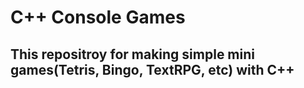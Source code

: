 # C++ Console Games 

## This repositroy for making simple mini games(Tetris, Bingo, TextRPG, etc) with C++